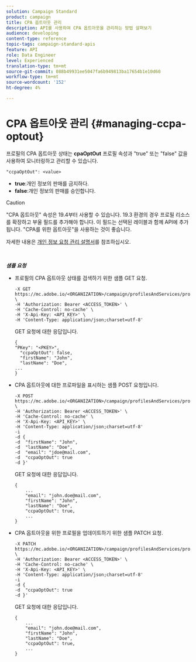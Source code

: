```yaml
---
solution: Campaign Standard
product: campaign
title: CPA 옵트아웃 관리
description: API를 사용하여 CPA 옵트아웃을 관리하는 방법 살펴보기
audience: developing
content-type: reference
topic-tags: campaign-standard-apis
feature: API
role: Data Engineer
level: Experienced
translation-type: tm+mt
source-git-commit: 088b49931ee5047fa6b949813ba17654b1e10d60
workflow-type: tm+mt
source-wordcount: '152'
ht-degree: 4%

---
```



# CPA 옵트아웃 관리 {#managing-ccpa-optout}

프로필의 CPA 옵트아웃 상태는 **cpaOptOut** 프로필 속성과 &quot;true&quot; 또는 &quot;false&quot; 값을 사용하여 모니터링하고 관리할 수 있습니다.

`"ccpaOptOut": <value>`

* **true**:개인 정보의 판매를 금지하다.
* **false**:개인 정보의 판매를 승인합니다.

>[!CAUTION]
>
>&quot;CPA 옵트아웃&quot; 속성은 19.4부터 사용할 수 있습니다. 19.3 환경의 경우 프로필 리소스를 확장하고 부울 필드를 추가해야 합니다. 이 필드는 선택된 레이블과 함께 API에 추가됩니다. &quot;CPA를 위한 옵트아웃&quot;을 사용하는 것이 좋습니다.
>
>자세한 내용은 [개인 정보 요청 관리 설명서](../../start/using/privacy-requests.md#sale-of-personal-information-ccpa)를 참조하십시오.

<br/>

***샘플 요청***

* 프로필의 CPA 옵트아웃 상태를 검색하기 위한 샘플 GET 요청.

   ```
   -X GET https://mc.adobe.io/<ORGANIZATION>/campaign/profilesAndServices/profile/<PKEY> \
   -H 'Authorization: Bearer <ACCESS_TOKEN>' \
   -H 'Cache-Control: no-cache' \
   -H 'X-Api-Key: <API_KEY>' \
   -H 'Content-Type: application/json;charset=utf-8'
   ```

   GET 요청에 대한 응답입니다.

   ```
   {
   "PKey": "<PKEY>",
     "ccpaOptOut": false,
     "firstName": "John",
     "lastName": "Doe",
   ...
   }
   ```

* CPA 옵트아웃에 대한 프로파일을 표시하는 샘플 POST 요청입니다.

   ```
   -X POST https://mc.adobe.io/<ORGANIZATION>/campaign/profilesAndServices/profile/ \
   -H 'Authorization: Bearer <ACCESS_TOKEN>' \
   -H 'Cache-Control: no-cache' \
   -H 'X-Api-Key: <API_KEY>' \
   -H 'Content-Type: application/json;charset=utf-8'
   -i
   -d {
   -d  "firstName": "John",
   -d  "lastName": "Doe",
   -d  "email": "jdoe@mail.com",
   -d  "ccpaOptOut": true
   -d }'
   ```

   GET 요청에 대한 응답입니다.

   ```
   {
       ...
       "email": "john.doe@mail.com",
       "firstName": "John",
       "lastName": "Doe",
       "ccpaOptOut": true,
       ...
   }
   ```

* CPA 옵트아웃을 위한 프로필을 업데이트하기 위한 샘플 PATCH 요청.

   ```
   -X PATCH https://mc.adobe.io/<ORGANIZATION>/campaign/profilesAndServices/profile/<PKEY> \
   -H 'Authorization: Bearer <ACCESS_TOKEN>' \
   -H 'Cache-Control: no-cache' \
   -H 'X-Api-Key: <API_KEY>' \
   -H 'Content-Type: application/json;charset=utf-8'
   -i
   -d {
   -d  "ccpaOptOut": true
   -d }'
   ```

   GET 요청에 대한 응답입니다.

   ```
   {
       ...
       "email": "john.doe@mail.com",
       "firstName": "John",
       "lastName": "Doe",
       "ccpaOptOut": true,
       ...
   }
   ```
